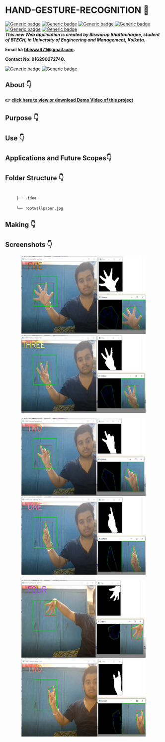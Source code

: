 # HAND-GESTURE-RECOGNITION :star_struck:

[![Generic badge](https://img.shields.io/badge/hand%20-gesture-red)](https://shields.io/) [![Generic badge](https://img.shields.io/badge/advance-Python3-yellowgreen)](https://shields.io/) [![Generic badge](https://img.shields.io/badge/module-numpy-ff69b4)](https://shields.io/) [![Generic badge](https://img.shields.io/badge/module%20-cv2-success)](https://shields.io/) [![Generic badge](https://img.shields.io/badge/computer-vision-blueviolet)](https://shields.io/) [![Generic badge](https://img.shields.io/badge/module-math-critical)](https://shields.io/)
<br>
***This new Web application is created by Biswarup Bhattacharjee, student of BTECH, in University of Engineering and Management, Kolkata.***

**Email Id: bbiswa471@gmail.com.** 

**Contact No: 916290272740.** 

[![Generic badge](https://img.shields.io/badge/contact%20me-facebook-blue)](https://www.facebook.com/biswarup.bhattacharjee.5811) [![Generic badge](https://img.shields.io/badge/visit%20my%20projects%20-github-brightgreen)](https://github.com/biswa2210)

## About :point_down: 


**:point_right: [click here to view or download Demo Video of this project](https://drive.google.com/file/d/1GZ9FvfGjo6xBK1YKJENIv0KINdOazDue/view)**

## Purpose :point_down:


## Use :point_down:

## Applications and Future Scopes:point_down:


## Folder Structure :point_down:
```bash

     ├── .idea

     └── rootwallpaper.jpg 
```                       

## Making :point_down:


## Screenshots :point_down: 
<div align="center">
<a href="hg1.PNG"><img src="hg1.PNG" width="400" height= "250"></a> <a href="hg2.PNG"><img src="hg2.PNG" width="400" height= "250"></a>

<a href="hg3.PNG"><img src="hg3.PNG" width="400" height= "250"></a> <a href="hg4.PNG"><img src="hg4.PNG" width="400" height= "250"></a>

<a href="hg5.PNG"><img src="hg5.PNG" width="400" height= "250"></a> <a href="hg6.PNG"><img src="hg6.PNG" width="400" height= "250"></a>

</div>


